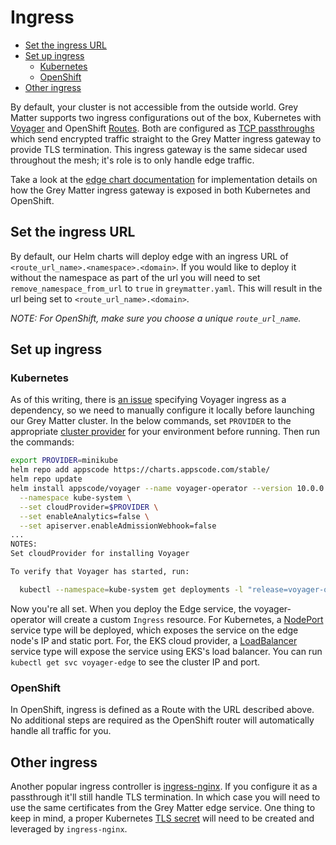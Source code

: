 # Ingress

- [Set the ingress URL](#set-the-ingress-url)
- [Set up ingress](#set-up-ingress)
  - [Kubernetes](#kubernetes)
  - [OpenShift](#openshift)
- [Other ingress](#other-ingress)

By default, your cluster is not accessible from the outside world. Grey Matter supports two ingress configurations out of the box, Kubernetes with [Voyager](https://appscode.com/products/voyager/) and OpenShift [Routes](https://docs.openshift.com/container-platform/3.9/architecture/networking/routes.html). Both are configured as [TCP passthroughs](https://docs.openshift.com/container-platform/3.9/architecture/networking/routes.html#secured-routes) which send encrypted traffic straight to the Grey Matter ingress gateway to provide TLS termination. This ingress gateway is the same sidecar used throughout the mesh; it's role is to only handle edge traffic.

Take a look at the [edge chart documentation](../edge/README.md) for implementation details on how the Grey Matter ingress gateway is exposed in both Kubernetes and OpenShift.

## Set the ingress URL

By default, our Helm charts will deploy edge with an ingress URL of `<route_url_name>.<namespace>.<domain>`. If you would like to deploy it without the namespace as part of the url you will need to set `remove_namespace_from_url` to `true` in `greymatter.yaml`. This will result in the url being set to `<route_url_name>.<domain>`.

*NOTE: For OpenShift, make sure you choose a unique `route_url_name`.*

## Set up ingress

### Kubernetes

As of this writing, there is [an issue](https://github.com/appscode/voyager/issues/1415) specifying Voyager ingress as a dependency, so we need to manually configure it locally before launching our Grey Matter cluster. In the below commands, set `PROVIDER` to the appropriate [cluster provider](https://appscode.com/products/voyager/v11.0.1/setup/install/) for your environment before running. Then run the commands:

```sh
export PROVIDER=minikube
helm repo add appscode https://charts.appscode.com/stable/
helm repo update
helm install appscode/voyager --name voyager-operator --version 10.0.0 \
  --namespace kube-system \
  --set cloudProvider=$PROVIDER \
  --set enableAnalytics=false \
  --set apiserver.enableAdmissionWebhook=false
...
NOTES:
Set cloudProvider for installing Voyager

To verify that Voyager has started, run:

  kubectl --namespace=kube-system get deployments -l "release=voyager-operator, app=voyager"
```

Now you're all set. When you deploy the Edge service, the voyager-operator will create a custom `Ingress` resource. For Kubernetes, a [NodePort](https://kubernetes.io/docs/concepts/services-networking/service/#nodeport) service type will be deployed, which exposes the service on the edge node's IP and static port. For, the EKS cloud provider, a [LoadBalancer](https://kubernetes.io/docs/concepts/services-networking/service/#loadbalancer) service type will expose the service using EKS's load balancer. You can run `kubectl get svc voyager-edge` to see the cluster IP and port.

### OpenShift

In OpenShift, ingress is defined as a Route with the URL described above. No additional steps are required as the OpenShift router will automatically handle all traffic for you.

## Other ingress

Another popular ingress controller is [ingress-nginx](https://kubernetes.github.io/ingress-nginx/deploy/). If you configure it as a passthrough it'll still handle TLS termination. In which case you will need to use the same certificates from the Grey Matter edge service. One thing to keep in mind, a proper Kubernetes [TLS secret](https://kubernetes.io/docs/concepts/services-networking/ingress/#tls) will need to be created and leveraged by `ingress-nginx`.
